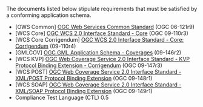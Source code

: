 The documents listed below stipulate requirements that must be satisfied by a
conforming application schema.

  * [OWS Common] [OGC Web Services Common Standard](https://portal.opengeospatial.org/files/?artifact_id=38867) (OGC 06-121r9)
  * [WCS Core] [OGC WCS 2.0 Interface Standard - Core](https://portal.opengeospatial.org/files/?artifact_id=41437) (OGC 09-110r3)
  * [WCS Core Corrigendum] [OGC WCS 2.0 Interface Standard - Core: Corrigendum](https://portal.opengeospatial.org/files/?artifact_id=48428) (09-110r4)
  * [GMLCOV] [OGC GML Application Schema - Coverages](https://portal.opengeospatial.org/files/?artifact_id=48553) (09-146r2)
  * [WCS KVP] [OGC Web Coverage Service 2.0 Interface Standard - KVP Protocol Binding Extension - Corrigendum](https://portal.opengeospatial.org/files/?artifact_id=50140) (OGC 09-147r3)
  * [WCS POST] [OGC Web Coverage Service 2.0 Interface Standard - XML/POST Protocol Binding Extension](https://portal.opengeospatial.org/files/?artifact_id=41440) (OGC 09-148r1)
  * [WCS SOAP] [OGC Web Coverage Service 2.0 Interface Standard - XML/SOAP Protocol Binding Extension](https://portal.opengeospatial.org/files/?artifact_id=41441) (OGC 09-149r1)
  * Compliance Test Language (CTL) 0.5

